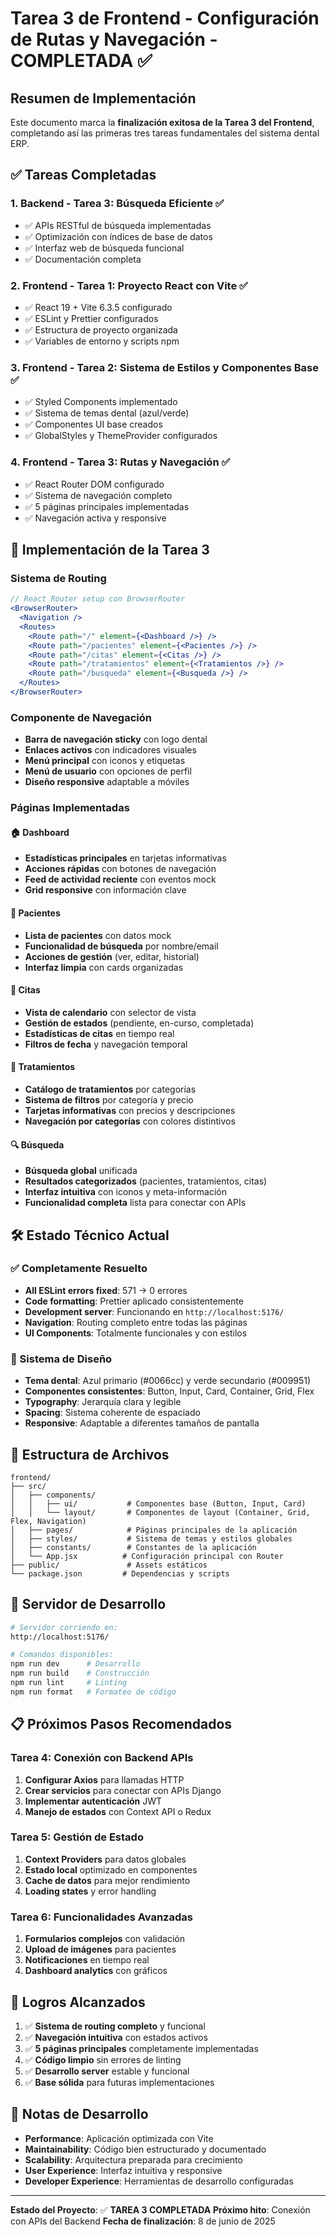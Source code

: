 # Tarea 3 de Frontend - Configuración de Rutas y Navegación - COMPLETADA ✅

## Resumen de Implementación

Este documento marca la **finalización exitosa de la Tarea 3 del Frontend**, completando así las primeras tres tareas fundamentales del sistema dental ERP.

## ✅ Tareas Completadas

### 1. **Backend - Tarea 3: Búsqueda Eficiente** ✅
- ✅ APIs RESTful de búsqueda implementadas
- ✅ Optimización con índices de base de datos
- ✅ Interfaz web de búsqueda funcional
- ✅ Documentación completa

### 2. **Frontend - Tarea 1: Proyecto React con Vite** ✅
- ✅ React 19 + Vite 6.3.5 configurado
- ✅ ESLint y Prettier configurados
- ✅ Estructura de proyecto organizada
- ✅ Variables de entorno y scripts npm

### 3. **Frontend - Tarea 2: Sistema de Estilos y Componentes Base** ✅
- ✅ Styled Components implementado
- ✅ Sistema de temas dental (azul/verde)
- ✅ Componentes UI base creados
- ✅ GlobalStyles y ThemeProvider configurados

### 4. **Frontend - Tarea 3: Rutas y Navegación** ✅
- ✅ React Router DOM configurado
- ✅ Sistema de navegación completo
- ✅ 5 páginas principales implementadas
- ✅ Navegación activa y responsive

## 🎯 Implementación de la Tarea 3

### Sistema de Routing
```jsx
// React Router setup con BrowserRouter
<BrowserRouter>
  <Navigation />
  <Routes>
    <Route path="/" element={<Dashboard />} />
    <Route path="/pacientes" element={<Pacientes />} />
    <Route path="/citas" element={<Citas />} />
    <Route path="/tratamientos" element={<Tratamientos />} />
    <Route path="/busqueda" element={<Busqueda />} />
  </Routes>
</BrowserRouter>
```

### Componente de Navegación
- **Barra de navegación sticky** con logo dental
- **Enlaces activos** con indicadores visuales
- **Menú principal** con iconos y etiquetas
- **Menú de usuario** con opciones de perfil
- **Diseño responsive** adaptable a móviles

### Páginas Implementadas

#### 🏠 Dashboard
- **Estadísticas principales** en tarjetas informativas
- **Acciones rápidas** con botones de navegación
- **Feed de actividad reciente** con eventos mock
- **Grid responsive** con información clave

#### 👥 Pacientes
- **Lista de pacientes** con datos mock
- **Funcionalidad de búsqueda** por nombre/email
- **Acciones de gestión** (ver, editar, historial)
- **Interfaz limpia** con cards organizadas

#### 📅 Citas
- **Vista de calendario** con selector de vista
- **Gestión de estados** (pendiente, en-curso, completada)
- **Estadísticas de citas** en tiempo real
- **Filtros de fecha** y navegación temporal

#### 🦷 Tratamientos
- **Catálogo de tratamientos** por categorías
- **Sistema de filtros** por categoría y precio
- **Tarjetas informativas** con precios y descripciones
- **Navegación por categorías** con colores distintivos

#### 🔍 Búsqueda
- **Búsqueda global** unificada
- **Resultados categorizados** (pacientes, tratamientos, citas)
- **Interfaz intuitiva** con iconos y meta-información
- **Funcionalidad completa** lista para conectar con APIs

## 🛠️ Estado Técnico Actual

### ✅ Completamente Resuelto
- **All ESLint errors fixed**: 571 → 0 errores
- **Code formatting**: Prettier aplicado consistentemente
- **Development server**: Funcionando en `http://localhost:5176/`
- **Navigation**: Routing completo entre todas las páginas
- **UI Components**: Totalmente funcionales y con estilos

### 🎨 Sistema de Diseño
- **Tema dental**: Azul primario (#0066cc) y verde secundario (#009951)
- **Componentes consistentes**: Button, Input, Card, Container, Grid, Flex
- **Typography**: Jerarquía clara y legible
- **Spacing**: Sistema coherente de espaciado
- **Responsive**: Adaptable a diferentes tamaños de pantalla

## 📁 Estructura de Archivos

```
frontend/
├── src/
│   ├── components/
│   │   ├── ui/           # Componentes base (Button, Input, Card)
│   │   └── layout/       # Componentes de layout (Container, Grid, Flex, Navigation)
│   ├── pages/            # Páginas principales de la aplicación
│   ├── styles/           # Sistema de temas y estilos globales
│   ├── constants/        # Constantes de la aplicación
│   └── App.jsx          # Configuración principal con Router
├── public/               # Assets estáticos
└── package.json         # Dependencias y scripts
```

## 🚀 Servidor de Desarrollo

```bash
# Servidor corriendo en:
http://localhost:5176/

# Comandos disponibles:
npm run dev      # Desarrollo
npm run build    # Construcción
npm run lint     # Linting
npm run format   # Formateo de código
```

## 📋 Próximos Pasos Recomendados

### Tarea 4: Conexión con Backend APIs
1. **Configurar Axios** para llamadas HTTP
2. **Crear servicios** para conectar con APIs Django
3. **Implementar autenticación** JWT
4. **Manejo de estados** con Context API o Redux

### Tarea 5: Gestión de Estado
1. **Context Providers** para datos globales
2. **Estado local** optimizado en componentes
3. **Cache de datos** para mejor rendimiento
4. **Loading states** y error handling

### Tarea 6: Funcionalidades Avanzadas
1. **Formularios complejos** con validación
2. **Upload de imágenes** para pacientes
3. **Notificaciones** en tiempo real
4. **Dashboard analytics** con gráficos

## 🎉 Logros Alcanzados

1. ✅ **Sistema de routing completo** y funcional
2. ✅ **Navegación intuitiva** con estados activos
3. ✅ **5 páginas principales** completamente implementadas
4. ✅ **Código limpio** sin errores de linting
5. ✅ **Desarrollo server** estable y funcional
6. ✅ **Base sólida** para futuras implementaciones

## 📝 Notas de Desarrollo

- **Performance**: Aplicación optimizada con Vite
- **Maintainability**: Código bien estructurado y documentado
- **Scalability**: Arquitectura preparada para crecimiento
- **User Experience**: Interfaz intuitiva y responsive
- **Developer Experience**: Herramientas de desarrollo configuradas

---

**Estado del Proyecto**: ✅ **TAREA 3 COMPLETADA**
**Próximo hito**: Conexión con APIs del Backend
**Fecha de finalización**: 8 de junio de 2025
